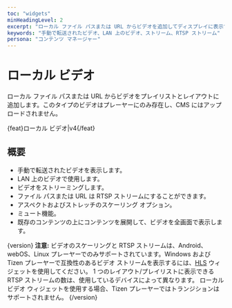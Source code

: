 ```yaml
---
toc: "widgets"
minHeadingLevel: 2
excerpt: "ローカル ファイル パスまたは URL からビデオを追加してディスプレイに表示する"
keywords: "手動で転送されたビデオ、LAN 上のビデオ、ストリーム、RTSP ストリーム"
persona: "コンテンツ マネージャー"
---
```


# ローカル ビデオ

ローカル ファイル パスまたは URL からビデオをプレイリストとレイアウトに追加します。このタイプのビデオはプレーヤーにのみ存在し、CMS にはアップロードされません。

{feat}ローカル ビデオ|v4{/feat}

## 概要

- 手動で転送されたビデオを表示します。
- LAN 上のビデオで使用します。
- ビデオをストリーミングします。
- ファイル パスまたは URL は RTSP ストリームにすることができます。
- アスペクトおよびストレッチのスケーリング オプション。
- ミュート機能。
- 既存のコンテンツの上にコンテンツを展開して、ビデオを全画面で表示します。

{version}
**注意:** ビデオのスケーリングと RTSP ストリームは、Android、webOS、Linux プレーヤーでのみサポートされています。Windows および Tizen プレーヤーで互換性のあるビデオ ストリームを表示するには、[HLS](media_module_hls.html) ウィジェットを使用してください。
1 つのレイアウト/プレイリストに表示できる RTSP ストリームの数は、使用しているデバイスによって異なります。
ローカル ビデオ ウィジェットを使用する場合、Tizen プレーヤーではトランジションはサポートされません。
{/version}

